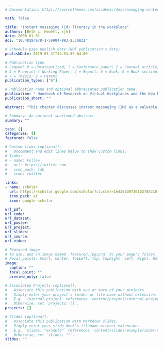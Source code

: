 ```yaml
---
# Documentation: https://sourcethemes.com/academic/docs/managing-content/

math: false

title: "Instant messaging (IM) literacy in the workplace"
authors: [Beth L. Hewett, rjh]
date: 2008-01-01
doi: "10.4018/978-1-59904-893-2.ch032"

# Schedule page publish date (NOT publication's date).
publishDate: 2019-05-31T14:53:55-04:00

# Publication type.
# Legend: 0 = Uncategorized; 1 = Conference paper; 2 = Journal article;
# 3 = Preprint / Working Paper; 4 = Report; 5 = Book; 6 = Book section;
# 7 = Thesis; 8 = Patent
publication_types: ["6"]

# Publication name and optional abbreviated publication name.
publication: " Handbook of Research on Virtual Workplaces and the New Nature of Business Practices"
publication_short: ""

abstract: "This chapter discusses instant messaging (IM) as a valuable digital tool that has influenced business communication practices at least as much as e-mail. It argues that IM’s characteristics of presence awareness, synchronicity, hybridity, and interactivity create a unique set of writing and reading experiences. These functional qualities both require and hone high-level writing and reading skills, which are used powerfully in communicative multitasking. The authors believe that IM should be sanctioned in the workplace and that IM use should be a subject of focused training; to that end, they provide a practical, literacy-based training sequence that can be adapted to various settings."

# Summary. An optional shortened abstract.
summary: ""

tags: []
categories: []
featured: false

# Custom links (optional).
#   Uncomment and edit lines below to show custom links.
# links:
# - name: Follow
#   url: https://twitter.com
#   icon_pack: fab
#   icon: twitter

links:
- name: scholar
  url: https://scholar.google.com/scholar?cluster=16438639710153788210
  icon_pack: ai
  icon: google-scholar

url_pdf:
url_code:
url_dataset:
url_poster:
url_project:
url_slides:
url_source:
url_video:

# Featured image
# To use, add an image named `featured.jpg/png` to your page's folder. 
# Focal points: Smart, Center, TopLeft, Top, TopRight, Left, Right, BottomLeft, Bottom, BottomRight.
image:
  caption: ""
  focal_point: ""
  preview_only: false

# Associated Projects (optional).
#   Associate this publication with one or more of your projects.
#   Simply enter your project's folder or file name without extension.
#   E.g. `internal-project` references `content/project/internal-project/index.md`.
#   Otherwise, set `projects: []`.
projects: []

# Slides (optional).
#   Associate this publication with Markdown slides.
#   Simply enter your slide deck's filename without extension.
#   E.g. `slides: "example"` references `content/slides/example/index.md`.
#   Otherwise, set `slides: ""`.
slides: ""
---
```

